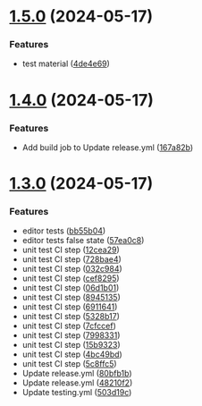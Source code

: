 # [1.5.0](https://github.com/Preliy/upm-template/compare/v1.4.0...v1.5.0) (2024-05-17)


### Features

* test material ([4de4e69](https://github.com/Preliy/upm-template/commit/4de4e6983f4bc4c472364ad873b00d852b13c097))

# [1.4.0](https://github.com/Preliy/upm-template/compare/v1.3.0...v1.4.0) (2024-05-17)


### Features

* Add build job to Update release.yml ([167a82b](https://github.com/Preliy/upm-template/commit/167a82b071310d4a23087d1726652a89f7a0cb28))

# [1.3.0](https://github.com/Preliy/upm-template/compare/v1.2.0...v1.3.0) (2024-05-17)


### Features

* editor tests ([bb55b04](https://github.com/Preliy/upm-template/commit/bb55b04c8a0c40dc4dd2cfe0de3e96ccfb8830d9))
* editor tests false state ([57ea0c8](https://github.com/Preliy/upm-template/commit/57ea0c8a310cb61fcf74caaee10b197ec1a2da25))
* unit test CI step ([12cea29](https://github.com/Preliy/upm-template/commit/12cea29d27d7b242823b57ac3d29312e6b85c00c))
* unit test CI step ([728bae4](https://github.com/Preliy/upm-template/commit/728bae425012c575201c11fea4e5110864fb4ea4))
* unit test CI step ([032c984](https://github.com/Preliy/upm-template/commit/032c984c045fde73f42149703c13d9fa4f6953bd))
* unit test CI step ([cef8295](https://github.com/Preliy/upm-template/commit/cef8295e9537ffe5a33482dd0c444abbecfac5a6))
* unit test CI step ([06d1b01](https://github.com/Preliy/upm-template/commit/06d1b016e42fc3285b31774a05e4b9f94b712f5b))
* unit test CI step ([8945135](https://github.com/Preliy/upm-template/commit/8945135c0c3c0a4d01c91aaaea1906211f323c5e))
* unit test CI step ([6911641](https://github.com/Preliy/upm-template/commit/69116410820ab33db07a4a60d0ec4cbed51550df))
* unit test CI step ([5328b17](https://github.com/Preliy/upm-template/commit/5328b174b4f5d1ed0e889226275391840068406f))
* unit test CI step ([7cfccef](https://github.com/Preliy/upm-template/commit/7cfccef20860a1552628e74b0fcebcd61934f411))
* unit test CI step ([7998331](https://github.com/Preliy/upm-template/commit/7998331b3ee73393f2eb829146ee0224d6e02adc))
* unit test CI step ([15b9323](https://github.com/Preliy/upm-template/commit/15b9323efd646704a6ea1623518f366b536002fb))
* unit test CI step ([4bc49bd](https://github.com/Preliy/upm-template/commit/4bc49bdc05c1da765b2e86b995bf25fb9fe31500))
* unit test CI step ([5c8ffc5](https://github.com/Preliy/upm-template/commit/5c8ffc5375eb44ae6f0a08908d1c6abdce9eb615))
* Update release.yml ([80bfb1b](https://github.com/Preliy/upm-template/commit/80bfb1bc7bac03095ff50bc0595838ca4de35739))
* Update release.yml ([48210f2](https://github.com/Preliy/upm-template/commit/48210f2482011dc994e451d82d70434f79cc450e))
* Update testing.yml ([503d19c](https://github.com/Preliy/upm-template/commit/503d19c60afab6ceb7c5bcadfcf5b7f0df6ae4a0))
